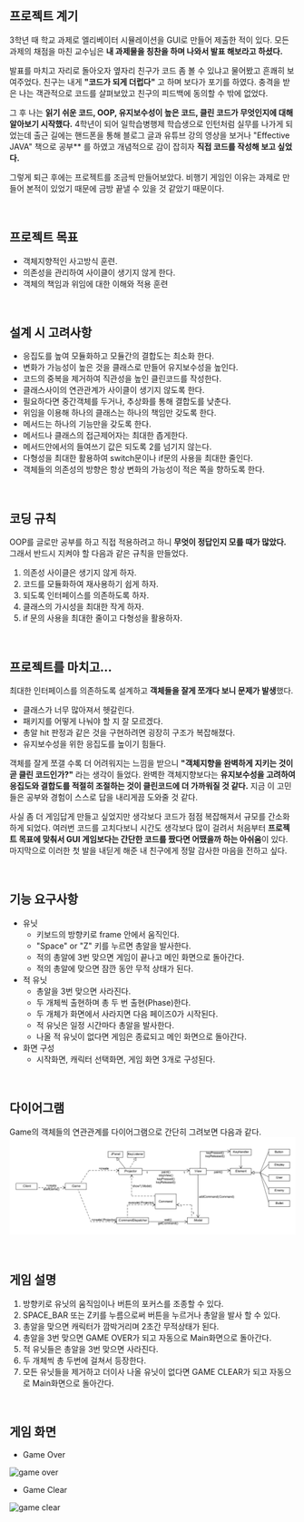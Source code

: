 ## 프로젝트 계기
3학년 때 학교 과제로 엘리베이터 시뮬레이션을 GUI로 만들어 제출한 적이 있다. 모든 과제의 채점을 마친 교수님은 **내 과제물을 칭찬을 하며 나와서 발표 해보라고 하셨다.**


발표를 마치고 자리로 돌아오자 옆자리 친구가 코드 좀 볼 수 있냐고 물어봤고 흔쾌히 보여주었다. 친구는 내게 **"코드가 되게 더럽다"** 고 하며 보다가 포기를 하였다. 충격을 받은 나는 객관적으로 코드를 살펴보았고 친구의 피드백에 동의할 수 밖에 없었다.


그 후 나는 **읽기 쉬운 코드, OOP, 유지보수성이 높은 코드, 클린 코드가 무엇인지에 대해 알아보기 시작했다.** 4학년이 되어 일학습병행제 학습생으로 인턴처럼 실무를 나가게 되었는데 출근 길에는 핸드폰을 통해 블로그 글과 유튜브 강의 영상을 보거나 "Effective JAVA" 책으로 공부** 를 하였고 개념적으로 감이 잡히자 **직접 코드를 작성해 보고 싶었다.** 


그렇게 퇴근 후에는 프로젝트를 조금씩 만들어보았다. 비행기 게임인 이유는 과제로 만들어 본적이 있었기 때문에 금방 끝낼 수 있을 것 같았기 때문이다.

<br>

## 프로젝트 목표
* 객체지향적인 사고방식 훈련.
* 의존성을 관리하여 사이클이 생기지 않게 한다.
* 객체의 책임과 위임에 대한 이해와 적용 훈련

<br>

## 설계 시 고려사항
* 응집도를 높여 모듈화하고 모듈간의 결합도는 최소화 한다.
* 변화가 가능성이 높은 것을 클래스로 만들어 유지보수성을 높인다.
* 코드의 중복을 제거하여 직관성을 높인 클린코드를 작성한다.
* 클래스사이의 연관관계가 사이클이 생기지 않도록 한다.
* 필요하다면 중간객체를 두거나, 추상화를 통해 결합도를 낮춘다.
* 위임을 이용해 하나의 클래스는 하나의 책임만 갖도록 한다.
* 메서드는 하나의 기능만을 갖도록 한다.
* 메서드나 클래스의 접근제어자는 최대한 좁게한다.
* 메서드안에서의 들여쓰기 값은 되도록 2를 넘기지 않는다.
* 다형성을 최대한 활용하여 switch문이나 if문의 사용을 최대한 줄인다.
* 객체들의 의존성의 방향은 항상 변화의 가능성이 적은 쪽을 향하도록 한다.

<br>

## 코딩 규칙
OOP를 글로만 공부를 하고 직접 적용하려고 하니 **무엇이 정답인지 모를 때가 많았다.** 그래서 반드시 지켜야 할 다음과 같은 규칙을 만들었다.
1. 의존성 사이클은 생기지 않게 하자.
2. 코드를 모듈화하여 재사용하기 쉽게 하자.
3. 되도록 인터페이스를 의존하도록 하자.
4. 클래스의 가시성을 최대한 작게 하자.
5. if 문의 사용을 최대한 줄이고 다형성을 활용하자.

<br>

## 프로젝트를 마치고...
최대한 인터페이스를 의존하도록 설계하고 **객체들을 잘게 쪼개다 보니 문제가 발생**했다.
- 클래스가 너무 많아져서 헷갈린다.
- 패키지를 어떻게 나눠야 할 지 잘 모르겠다.
- 총알 hit 판정과 같은 것을 구현하려면 굉장히 구조가 복잡해졌다.
- 유지보수성을 위한 응집도를 높이기 힘들다.

객체를 잘게 쪼갤 수록 더 어려워지는 느낌을 받으니 **"객체지향을 완벽하게 지키는 것이 곧 클린 코드인가?"** 라는 생각이 들었다. 완벽한 객체지향보다는 **유지보수성을 고려하여 응집도와 결합도를 적절히 조절하는 것이 클린코드에 더 가까워질 것 같다.** 지금 이 고민들은 공부와 경험이 스스로 답을 내리게끔 도와줄 것 같다.


사실 좀 더 게임답게 만들고 싶었지만 생각보다 코드가 점점 복잡해져서 규모를 간소화 하게 되었다. 여러번 코드를 고치다보니 시간도 생각보다 많이 걸려서 처음부터 **프로젝트 목표에 맞춰서 GUI 게임보다는 간단한 코드를 짰다면 어땠을까 하는 아쉬움**이 있다. 마지막으로 이러한 첫 발을 내딛게 해준 내 친구에게 정말 감사한 마음을 전하고 싶다. 

<br>

## 기능 요구사항
* 유닛
  *  키보드의 방향키로 frame 안에서 움직인다.
  *  "Space" or "Z" 키를 누르면 총알을 발사한다.
  *  적의 총알에 3번 맞으면 게임이 끝나고 메인 화면으로 돌아간다.
  *  적의 총알에 맞으면 잠깐 동안 무적 상태가 된다.
* 적 유닛
  * 총알을 3번 맞으면 사라진다.
  * 두 개체씩 출현하며 총 두 번 출현(Phase)한다.
  * 두 개체가 화면에서 사라지면 다음 페이즈0가 시작된다.
  * 적 유닛은 일정 시간마다 총알을 발사한다.
  * 나올 적 유닛이 없다면 게임은 종료되고 메인 화면으로 돌아간다.
* 화면 구성
  * 시작화면, 캐릭터 선택화면, 게임 화면 3개로 구성된다.

<br>

## 다이어그램
Game의 객체들의 연관관계를 다이어그램으로 간단히 그려보면 다음과 같다.
![diagram](./img/diagram.png)

<br>

## 게임 설명
1. 방향키로 유닛의 움직임이나 버튼의 포커스를 조종할 수 있다.
1. SPACE_BAR 또는 Z키를 누름으로써 버튼을 누르거나 총알을 발사 할 수 있다.
1. 총알을 맞으면 캐릭터가 깜박거리며 2초간 무적상태가 된다.
1. 총알을 3번 맞으면 GAME OVER가 되고 자동으로 Main화면으로 돌아간다.
1. 적 유닛들은 총알을 3번 맞으면 사라진다.
2. 두 개체씩 총 두번에 걸쳐서 등장한다.
4. 모든 유닛들을 제거하고 더이사 나올 유닛이 없다면 GAME CLEAR가 되고 자동으로 Main화면으로 돌아간다.

<br>

## 게임 화면
* Game Over

![game over](https://user-images.githubusercontent.com/53790137/148787913-0cf4943f-d520-4729-bd8e-6b79d5486409.gif)

* Game Clear

![game clear](https://user-images.githubusercontent.com/53790137/148788092-94506670-789b-43bd-a18a-eb3a037c8857.gif)
